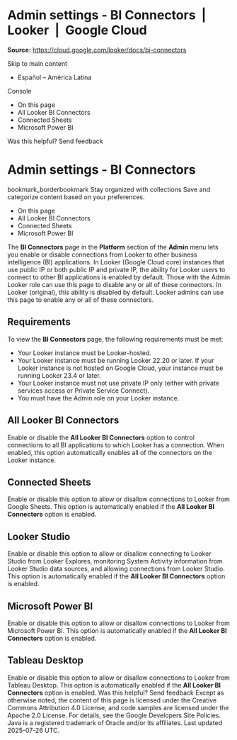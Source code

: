 # Admin settings - BI Connectors  |  Looker  |  Google Cloud

**Source:** https://cloud.google.com/looker/docs/bi-connectors

Skip to main content 
  * Español – América Latina

Console 


  * On this page
  * All Looker BI Connectors
  * Connected Sheets
  * Microsoft Power BI




Was this helpful?
Send feedback 
#  Admin settings - BI Connectors
bookmark_borderbookmark Stay organized with collections  Save and categorize content based on your preferences.
  * On this page
  * All Looker BI Connectors
  * Connected Sheets
  * Microsoft Power BI


The **BI Connectors** page in the **Platform** section of the **Admin** menu lets you enable or disable connections from Looker to other business intelligence (BI) applications.
In Looker (Google Cloud core) instances that use public IP or both public IP and private IP, the ability for Looker users to connect to other BI applications is enabled by default. Those with the Admin Looker role can use this page to disable any or all of these connectors.
In Looker (original), this ability is disabled by default. Looker admins can use this page to enable any or all of these connectors.
## Requirements
To view the **BI Connectors** page, the following requirements must be met:
  * Your Looker instance must be Looker-hosted.
  * Your Looker instance must be running Looker 22.20 or later. If your Looker instance is not hosted on Google Cloud, your instance must be running Looker 23.4 or later.
  * Your Looker instance must not use private IP only (either with private services access or Private Service Connect).
  * You must have the Admin role on your Looker instance.


## All Looker BI Connectors
Enable or disable the **All Looker BI Connectors** option to control connections to all BI applications to which Looker has a connection. When enabled, this option automatically enables all of the connectors on the Looker instance.
## Connected Sheets
Enable or disable this option to allow or disallow connections to Looker from Google Sheets. This option is automatically enabled if the **All Looker BI Connectors** option is enabled.
## Looker Studio
Enable or disable this option to allow or disallow connecting to Looker Studio from Looker Explores, monitoring System Activity information from Looker Studio data sources, and allowing connections from Looker Studio. This option is automatically enabled if the **All Looker BI Connectors** option is enabled.
## Microsoft Power BI
Enable or disable this option to allow or disallow connections to Looker from Microsoft Power BI. This option is automatically enabled if the **All Looker BI Connectors** option is enabled.
## Tableau Desktop
Enable or disable this option to allow or disallow connections to Looker from Tableau Desktop. This option is automatically enabled if the **All Looker BI Connectors** option is enabled.
Was this helpful?
Send feedback 
Except as otherwise noted, the content of this page is licensed under the Creative Commons Attribution 4.0 License, and code samples are licensed under the Apache 2.0 License. For details, see the Google Developers Site Policies. Java is a registered trademark of Oracle and/or its affiliates.
Last updated 2025-07-26 UTC.


